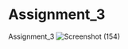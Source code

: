# Assignment_3
Assignment_3
![Screenshot (154)](https://user-images.githubusercontent.com/87890728/199536079-d17e2800-6734-440e-a573-12de795f7350.png)


